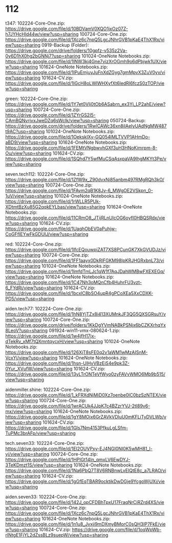 # 112

t347:
102224-Core-One.zip: https://drive.google.com/file/d/10BDVamV0XQO1jxOz07Z-h7JYHcHId44w/view?usp=sharing
100724-Core-One.zip: https://drive.google.com/file/d/1Xcz6c7npQ5LgcJNhrGVB1pKaE4ThX1Rx/view?usp=sharing
0919-Backup (Folder): https://drive.google.com/drive/folders/10gpfz-v535z2Va-0y6D1hX0hg2bGNNj7?usp=sharing
101024-OneNote Notebooks.zip: https://drive.google.com/file/d/1lNW3kj4Gne7vizXrOGmh9o6dPbjwk1UX/view?usp=sharing
101624-OneNote Notebooks.zip: https://drive.google.com/file/d/1IPuEmjuyJuFnXdZGyg7gmMpvX3ZuV0yv/view?usp=sharing
101624-CV.zip: https://drive.google.com/file/d/1IGcH8oLWlWHXyfXt6ledRI6fczS0zTOP/view?usp=sharing

green:
102224-Core-One.zip: https://drive.google.com/file/d/1Y7et0Vlj0tOb6ASabrn_ex3Yj_LP2ahE/view?usp=sharing
100724-Core-One.zip: https://drive.google.com/file/d/1ZYrGS2I5-CAmBQNvrjvxJweDZq6sWcIk/view?usp=sharing
050724-Backup: https://drive.google.com/drive/folders/1RwlCAWc36xn8ilAeIyUAdNgMW487t9AC?usp=sharing
101024-OneNote Notebooks.zip: https://drive.google.com/file/d/1OekskIXy-GQ054IMLTVVP1AHmDo-aBD9/view?usp=sharing
101624-OneNote Notebooks.zip: https://drive.google.com/file/d/1FEMtVNgbwvhGXf3uH3HNoKimrpm-8-Ou/view?usp=sharing
101624-CV.zip: https://drive.google.com/file/d/1SQhd7Y5wfMuCSqAsxpaVA9IhgMKYt3Pe/view?usp=sharing

seven.tech112:
102224-Core-One.zip: https://drive.google.com/file/d/1ZfW9x_Z90dvxNi85anbm497RMgRQh3kO/view?usp=sharing
100724-Core-One.zip: https://drive.google.com/file/d/1FAvm2qB1K8Jv-6_MWgOE2VSkpn_0-1uV/view?usp=sharing
101024-OneNote Notebooks.zip: https://drive.google.com/file/d/1rWLLR5PUk-XDtmtBzXu85G2qqkEYLbas/view?usp=sharing
101624-OneNote Notebooks.zip: https://drive.google.com/file/d/11CRmO8_JTijRLnUlcOG6oyfI0HBQSRdx/view?usp=sharing
101624-CV.zip: https://drive.google.com/file/d/1UaqhObEV0aPuhjw-CoGFfIEYwFkGDUIJ/view?usp=sharing

red:
102224-Core-One.zip: https://drive.google.com/file/d/1lfcEQouwpiZAT7XS8PCunGK7XkGVUDJz/view?usp=sharing
100724-Core-One.zip: https://drive.google.com/file/d/1FF1aayx0DkRlFGKM98lpKRJHGRxbnL73/view?usp=sharing
101024-OneNote Notebooks.zip: https://drive.google.com/file/d/1lmfdTmLJc1qW1f7AqJDahWMBwFXEXEGq/view?usp=sharing
101624-OneNote Notebooks.zip: https://drive.google.com/file/d/1C47Nh3oMQnCfb4HuhrFU3vzt-6_FYdRi/view?usp=sharing
101624-CV.zip: https://drive.google.com/file/d/1bcxlC8bSO4upR4gPCoXEa5XxCDXK-PD5/view?usp=sharing

aiden.tech77:
102224-Core-One.zip: https://drive.google.com/file/d/1hN8YjTZx8i413XUMnkJF3QG5QXSGRsuY/view?usp=sharing
100724-Core-One.zip: https://drive.google.com/drive/folders/1KkDgYVmNABkPSNjx6bCZKXrhqYx8LeoV?usp=sharing
091924-win11-vmx-080624-1.zip: https://drive.google.com/file/d/1w4jfH17jx-dTekRv_xMf7tQXmntqycxH/view?usp=sharing
101024-OneNote Notebooks.zip: https://drive.google.com/file/d/126XjT8sFE0q2v1aWM1wMzAISnM-VcxYj/view?usp=sharing
101624-OneNote Notebooks.zip: https://drive.google.com/file/d/1hsn-UlHvVBzEiS4e9pk3Z-0Yur_XVufW/view?usp=sharing
101624-CV.zip: https://drive.google.com/file/d/13yLTrONTeVfWyo0zyFAVvWMO6Mb9b515/view?usp=sharing

aidenmiller.shine:
102224-Core-One.zip: https://drive.google.com/file/d/1_kFRXdNjMiD0Xz7oenbe0lC0bzSzNTEX/view?usp=sharing
100724-Core-One.zip: https://drive.google.com/file/d/1wrACUk4JJpK7c4BZzrYVJ-2tl89v6-mx/view?usp=sharing
101624-OneNote Notebooks.zip: https://drive.google.com/file/d/1gY8MOjx6GrZAVkVDluU0mKFLiTyDVLWb/view?usp=sharing
101624-CV.zip: https://drive.google.com/file/d/1Gls7Nm4153PfkuLgLSfm-TuPMc3brAFp/view?usp=sharing

tech.seven33:
102224-Core-One.zip: https://drive.google.com/file/d/1EI2OUVPxy-EJ4NGI0NI0K5wMH81_l-vj/view?usp=sharing
100724-Core-One.zip: https://drive.google.com/file/d/1HPIGt14In_qmxLV6EwDYJ-3TeKDmzt1S/view?usp=sharing
101624-OneNote Notebooks.zip: https://drive.google.com/file/d/1Na6PbQ7T8V6RNBnwLvEIQtE8c_a7LRAO/view?usp=sharing
101624-CV.zip: https://drive.google.com/file/d/1gGfEqTBAR9ocktikDwDGje9YcgoWjUXi/view?usp=sharing

aiden.seven33:
102224-Core-One.zip: https://drive.google.com/file/d/142J_opCFDBhTpxU17FraqNrCiRZrd4XS/view?usp=sharing
100724-Core-One.zip: https://drive.google.com/file/d/1Xcz6c7npQ5LgcJNhrGVB1pKaE4ThX1Rx/view?usp=sharing
101624-OneNote Notebooks.zip: https://drive.google.com/file/d/1n1u8_Jvxji9mDXmyBMorC0sQH3IP7FkE/view?usp=sharing
101624-CV.zip: https://drive.google.com/file/d/1oqWpWb-rlNtgE1FiYL2dZssBLz9suepW/view?usp=sharing



